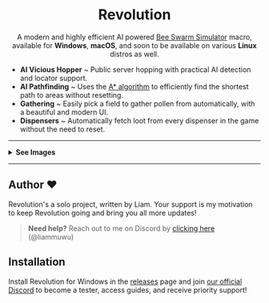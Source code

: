 <div align="center">
  <h1>Revolution</h1>
  <p>
    A modern and highly efficient AI powered <a href="https://www.roblox.com/games/1537690962/Bee-Swarm-Simulator">Bee Swarm Simulator</a> macro, available for <strong>Windows</strong>, <strong>macOS</strong>, and soon to be available on various <strong>Linux</strong> distros as well.
  </p>
</div>
<ul>
  <li><strong>AI Vicious Hopper</strong> ~ Public server hopping with practical AI detection and locator support.</li>
  <li><strong>AI Pathfinding</strong> ~ Uses the <a href="https://theory.stanford.edu/~amitp/GameProgramming/AStarComparison.html">A* algorithm</a> to efficiently find the shortest path to areas without resetting.</li>
  <li><strong>Gathering</strong> ~ Easily pick a field to gather pollen from automatically, with a beautiful and modern UI.</li>
  <li><strong>Dispensers</strong> ~ Automatically fetch loot from every dispenser in the game without the need to reset.</li>
</ul>

---

<details>
<summary><strong>See Images</strong></summary><br>

<table cellpadding="10">
  <tr>
    <td>
      <h4 align="center">Gather • macOS</h4>
      <img width="400" height="400" alt="image" src="https://github.com/nosyliam/revolution-macro/raw/main/images/demo_1.png" />
    </td>
    <td>
      <h4 align="center">Tools & Vicious Hopper • macOS</h4>
      <img width="400" height="400" alt="image" src="https://github.com/nosyliam/revolution-macro/raw/main/images/demo_2.png" />
    </td>
  </tr>
</table>

</details>

---

## Author ❤️
Revolution's a solo project, written by Liam. Your support is my motivation to keep Revolution going and bring you all more updates!

> **Need help?** Reach out to me on Discord by [clicking here](https://discord.com/users/910980823132561428) (@liammuwu)

## Installation
Install Revolution for Windows in the [releases](https://github.com/nosyliam/revolution-macro/releases) page and join [our official Discord](https://discord.gg/HDJk6aEyt4) to become a tester, access guides, and receive priority support!
